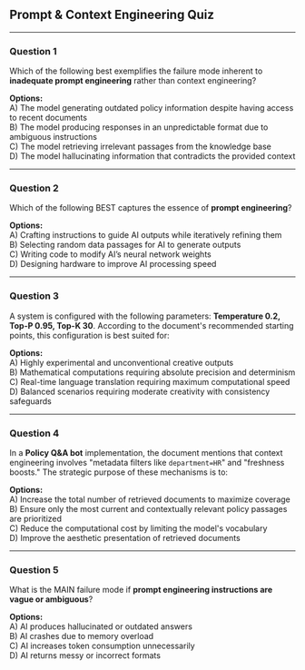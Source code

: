 ## Prompt & Context Engineering Quiz
---

### Question 1
Which of the following best exemplifies the failure mode inherent to **inadequate prompt engineering** rather than context engineering?  

**Options:**  
A) The model generating outdated policy information despite having access to recent documents  
B) The model producing responses in an unpredictable format due to ambiguous instructions  
C) The model retrieving irrelevant passages from the knowledge base  
D) The model hallucinating information that contradicts the provided context  

---

### Question 2
Which of the following BEST captures the essence of **prompt engineering**?  

**Options:**  
A) Crafting instructions to guide AI outputs while iteratively refining them  
B) Selecting random data passages for AI to generate outputs  
C) Writing code to modify AI’s neural network weights  
D) Designing hardware to improve AI processing speed  

---

### Question 3
A system is configured with the following parameters: **Temperature 0.2, Top-P 0.95, Top-K 30**. According to the document's recommended starting points, this configuration is best suited for:  

**Options:**  
A) Highly experimental and unconventional creative outputs  
B) Mathematical computations requiring absolute precision and determinism  
C) Real-time language translation requiring maximum computational speed   
D) Balanced scenarios requiring moderate creativity with consistency safeguards 

---

### Question 4
In a **Policy Q&A bot** implementation, the document mentions that context engineering involves "metadata filters like `department=HR`" and "freshness boosts." The strategic purpose of these mechanisms is to:  

**Options:**  
A) Increase the total number of retrieved documents to maximize coverage  
B) Ensure only the most current and contextually relevant policy passages are prioritized  
C) Reduce the computational cost by limiting the model's vocabulary  
D) Improve the aesthetic presentation of retrieved documents  

---

### Question 5
What is the MAIN failure mode if **prompt engineering instructions are vague or ambiguous**?  

**Options:**  
A) AI produces hallucinated or outdated answers  
B) AI crashes due to memory overload  
C) AI increases token consumption unnecessarily  
D) AI returns messy or incorrect formats  
